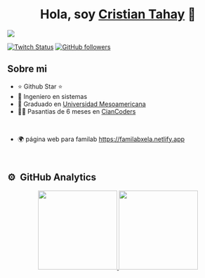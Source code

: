 <div align="center">
<h1 align="center">Hola, soy <a href="https://aristi.dev">Cristian Tahay</a> 👋</h1>
</div>
<img src="https://i.postimg.cc/Zn6fKgFL/Contacto-page-0001.jpg">

[![Twitch Status](https://img.shields.io/twitch/status/tahayk4)](https://www.twitch.tv/tahayk4)
[![GitHub followers](https://img.shields.io/github/followers/tahayk3?style=social)](https://github.com/tahayk3)

## Sobre mi

- ⭐ Github Star ⭐ 
- 📲 Ingeniero en sistemas
- 📗 Graduado en [Universidad Mesoamericana](https://www.mesoamericana.edu.gt/)
- 🧑‍🏫 Pasantias de 6 meses en  [CianCoders](https://ciancoders.com/es/)
<br>

- 🌍 página web para familab https://familabxela.netlify.app


<br>

## ⚙️ &nbsp;GitHub Analytics

<p align="center">
<a href="https://github.com/tahayk3">
  <img height="180em" src="https://github-readme-stats-eight-theta.vercel.app/api?username=tahayk3&show_icons=true&theme=algolia&include_all_commits=true&count_private=true"/>
  <img height="180em" src="https://github-readme-stats-eight-theta.vercel.app/api/top-langs/?username=tahayk3&layout=compact&langs_count=8&theme=algolia"/>
</a>
</p>
